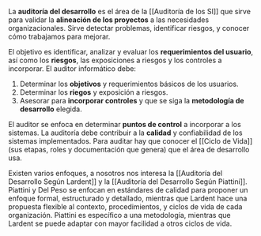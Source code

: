 La **auditoría del desarrollo** es el área de la [[Auditoría de los SI]] que sirve para validar la **alineación de los proyectos** a las necesidades organizacionales. Sirve detectar problemas, identificar riesgos, y conocer cómo trabajamos para mejorar.

El objetivo es identificar, analizar y evaluar los **requerimientos del usuario**, así como los **riesgos**, las exposiciones a riesgos y los controles a incorporar. El auditor informático debe:

1. Determinar los **objetivos** y requerimientos básicos de los usuarios.
2. Determinar los **riegos** y exposición a riesgos.
3. Asesorar para **incorporar controles** y que se siga la **metodología de desarrollo** elegida.

El auditor se enfoca en determinar **puntos de control** a incorporar a los sistemas. La auditoría debe contribuir a la **calidad** y confiabilidad de los sistemas implementados. Para auditar hay que conocer el [[Ciclo de Vida]] (sus etapas, roles y documentación que genera) que el área de desarrollo usa.

Existen varios enfoques, a nosotros nos interesa la [[Auditoría del Desarrollo Según Lardent]] y la [[Auditoría del Desarrollo Según Piattini]]. Piattini y Del Peso se enfocan en estándares de calidad para proponer un enfoque formal, estructurado y detallado, mientras que Lardent hace una propuesta flexible al contexto, procedimientos, y ciclos de vida de cada organización. Piattini es específico a una metodología, mientras que Lardent se puede adaptar con mayor facilidad a otros ciclos de vida.
